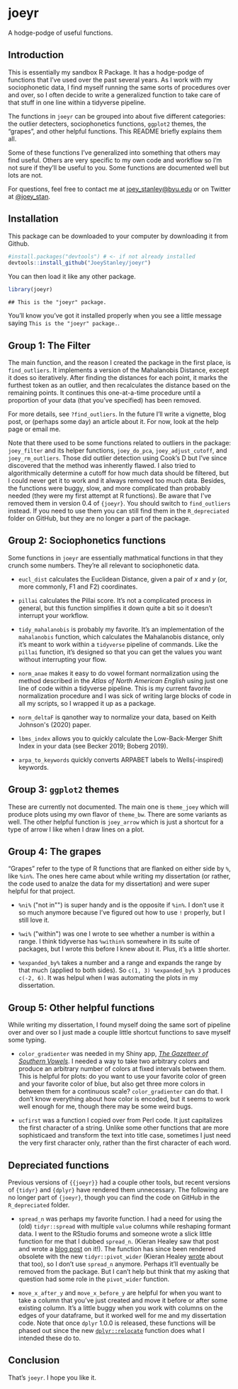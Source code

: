 
# joeyr

A hodge-podge of useful functions.

## Introduction

This is essentially my sandbox R Package. It has a hodge-podge of
functions that I’ve used over the past several years. As I work with 
my sociophonetic data, I find myself running the same sorts of procedures
over and over, so I often decide to write a generalized function to take 
care of that stuff in one line within a tidyverse pipeline. 

The functions in `joeyr` can be grouped into about five different
categories: the outlier detecters, sociophonetics functions, `ggplot2` themes, 
the “grapes”, and other helpful functions. This README briefly explains them all.

Some of these functions I’ve generalized into something that others may
find useful. Others are very specific to my own code and workflow so I’m
not sure if they’ll be useful to you. Some functions are documented well
but lots are not. 

For questions, feel free to contact me at <joey_stanley@byu.edu> or on
Twitter at [@joey\_stan](https://twitter.com/joey_stan).

## Installation

This package can be downloaded to your computer by downloading it from
Github.

``` r
#install.packages("devtools") # <- if not already installed
devtools::install_github("JoeyStanley/joeyr")
```

You can then load it like any other package.

``` r
library(joeyr)
```

    ## This is the "joeyr" package.

You’ll know you’ve got it installed properly when you see a little
message saying `This is the "joeyr" package.`.

## Group 1: The Filter

The main function, and the reason I created the package in the first
place, is `find_outliers`. It implements a version of the Mahalanobis
Distance, except it does so iteratively. After finding the distances for
each point, it marks the furthest token as an outlier, and then
recalculates the distance based on the remaining points. It continues
this one-at-a-time procedure until a proportion of your data (that
you’ve specified) has been removed.

For more details, see `?find_outliers`. In the future I’ll write a
vignette, blog post, or (perhaps some day) an article about it. For now,
look at the help page or email me.

Note that there used to be some  functions related to outliers in
the package: `joey_filter` and its helper functions, `joey_do_pca`,
`joey_adjust_cutoff`, and `joey_rm_outliers`. Those did outlier
detection using Cook’s D but I’ve since discovered that the method was
inherently flawed. I also tried to algorithmically determine a 
cutoff for how much data should be filtered, but I could never get it to work
and it always removed too much data. Besides, the functions were buggy,
slow, and more complicated than probably needed (they were my first
attempt at R functions). Be aware that I've removed them in version 0.4 of 
`{joeyr}`. You should switch to `find_outliers` instead. If you need to use them
you can still find them in the `R_depreciated` folder on GitHub, but they are 
no longer a part of the package.

## Group 2: Sociophonetics functions

Some functions in `joeyr` are essentially mathmatical functions in that
they crunch some numbers. They’re all relevant to sociophonetic data.

  - `eucl_dist` calculates the Euclidean Distance, given a pair of *x*
    and *y* (or, more commonly, F1 and F2) coordinates.

  - `pillai` calculates the Pillai score. It’s not a complicated process
    in general, but this function simplifies it down quite a bit so it
    doesn’t interrupt your workflow.

  - `tidy_mahalanobis` is probably my favorite. It’s an implementation
    of the `mahalanobis` function, which calculates the Mahalanobis
    distance, only it’s meant to work within a `tidyverse` pipeline of
    commands. Like the `pillai` function, it’s designed so that you can
    get the values you want without interrupting your flow.
    
  - `norm_anae` makes it easy to do vowel formant normalization using the
    method described in the *Atlas of North American English* using just 
    one line of code within a tidyverse pipeline. This is my current favorite
    normalization procedure and I was sick of writing large blocks of code in
    all my scripts, so I wrapped it up as a package.
    
  - `norm_deltaF` is qanother way to normalize your data, based on Keith 
    Johnson's (2020) paper.

  - `lbms_index` allows you to quickly calculate the Low-Back-Merger Shift 
    Index in your data (see Becker 2019; Boberg 2019).
    
  - `arpa_to_keywords` quickly converts ARPABET labels to Wells(-inspired) 
    keywords.

## Group 3: `ggplot2` themes

These are currently not documented. The main one is `theme_joey` which will
produce plots using my own flavor of `theme_bw`. There are some variants
as well. The other helpful function is `joey_arrow` which is just a
shortcut for a type of arrow I like when I draw lines on a plot.

## Group 4: The grapes

“Grapes” refer to the type of R functions that are flanked on either
side by `%`, like `%in%`. The ones here came about while writing my
dissertation (or rather, the code used to analze the data for my
dissertation) and were super helpful for that project.

  - `%ni%` ("not in"") is super handy and is the opposite if `%in%`. I
    don’t use it so much anymore because I’ve figured out how to use `!`
    properly, but I still love it.

  - `%wi%` ("within") was one I wrote to see whether a number is
    within a range. I think tidyverse has `%within%` somewhere in
    its suite of packages, but I wrote this before I knew about it.
    Plus, it’s a little shorter.

  - `%expanded_by%` takes a number and a range and expands the range by
    that much (applied to both sides). So `c(1, 3) %expanded_by% 3`
    produces `c(-2, 6)`. It was helpul when I was automating the plots
    in my dissertation.

## Group 5: Other helpful functions

While writing my dissertation, I found myself doing the same sort of
pipeline over and over so I just made a couple little shortcut functions
to save myself some typing.

  - `color_gradienter` was needed in my Shiny app, [*The Gazetteer of
    Southern Vowels*](http://lap3.libs.uga.edu/u/jstanley/vowelcharts/).
    I needed a way to take two arbitrary colors and produce an arbitrary
    number of colors at fixed intervals between them. This is helpful
    for plots: do you want to use your favorite color of green and your
    favorite color of blue, but also get three more colors in between
    them for a continuous scale? `color_gradienter` can do that. I don’t
    know everything about how color is encoded, but it seems to work
    well enough for me, though there may be some weird bugs.

  - `ucfirst` was a function I copied over from Perl code. It just
    capitalizes the first character of a string. Unlike some other
    functions that are more sophisticaed and transform the text into
    title case, sometimes I just need the very first character only,
    rather than the first character of each word.
    
## Depreciated functions
Previous versions of `{{joeyr}}` had a couple other tools, but recent versions
of `{tidyr}` and `{dplyr}` have rendered them unnecessary. The following are
no longer part of `{joeyr}`, though you can find the code on GitHub in the 
`R_depreciated` folder.

  - `spread_n` was perhaps my favorite function. I had a need for using
    the (old) `tidyr::spread` with multiple `value` columns while
    reshaping formant data. I went to the RStudio forums and someone
    wrote a slick little function for me that I dubbed `spread_n`.
    (Kieran Healey saw that post and wrote a [blog
    post](https://kieranhealy.org/blog/archives/2018/11/06/spreading-multiple-values/)
    on it\!). The function has since been rendered obsolete with the new
    `tidyr::pivot_wider` (Kieran Healey
    [wrote](https://kieranhealy.org/blog/archives/2019/10/21/widening-multiple-columns-redux/)
    about that too), so I don’t use `spread_n` anymore. Perhaps it’ll
    eventually be removed from the package. But I can’t help but think
    that my asking that question had some role in the `pivot_wider`
    function.

  - `move_x_after_y` and `move_x_before_y` are helpful for when you want
    to take a column that you’ve just created and move it before or
    after some existing column. It’s a little buggy when you work with
    columns on the edges of your dataframe, but it worked well for me
    and my dissertation code. Note that once `dplyr` 1.0.0 is released,
    these functions will be phased out since the new
    [`dplyr::relocate`](https://dplyr.tidyverse.org/dev/reference/relocate.html)
    function does what I intended these do to.

## Conclusion

That’s `joeyr`. I hope you like it.
